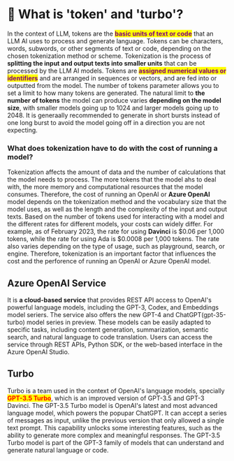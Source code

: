 # 🐯 What is 'token' and 'turbo'?

In the context of LLM, tokens are the <mark style="color:purple;">**basic units of text or code**</mark> that an LLM AI uses to process and generate language. Tokens can be characters, words, subwords, or other segments of text or code, depending on the chosen tokenization method or scheme. Tokenization is the process of **splitting the input and output texts into smaller units** that can be processed by the LLM AI models. Tokens are <mark style="color:purple;">**assigned numerical values or identifiers**</mark> and are arranged in sequences or vectors, and are fed into or outputted from the model. The number of tokens parameter allows you to set a limit to how many tokens are generated. The natural limit to **the number of tokens** the model can produce varies **depending on the model size**, with smaller models going up to 1024 and larger models going up to 2048. It is generaally recommended to generate in short bursts instead of one long burst to avoid the model going off in a direction you are not expecting.

### What does tokenization have to do with the cost of running a model? <a href="#what-does-tokenization-have-to-do-with-the-cost-of-running-a-model" id="what-does-tokenization-have-to-do-with-the-cost-of-running-a-model"></a>

Tokenization affects the amount of data and the number of calculations that the model needs to process. The more tokens that the model ahs to deal with, the more memory and computational resources that the model consumes. Therefore, the cost of running an OpenAI or **Azure OpenAI** model depends on the tokenization method and the vocabulary size that the model uses, as well as the length and the complexity of the input and output texts. Based on the number of tokens used for interacting with a model and the different rates for different models, your costs can widely differ. For example, as of February 2023, the rate for using **Davinci** is $0.06 per 1,000 tokens, while the rate for using Ada is $0.0008 per 1,000 tokens. The rate also varies depending on the type of usage, such as playground, search, or engine. Therefore, tokenization is an important factor that influences the cost and the perforence of running an OpenAI or Azure OpenAI model.

## Azure OpenAI Service

It is **a cloud-based service** that provides REST API access to OpenAI's powerful language models, including the GPT-3, Codex, and Embeddings model seriers. The service also offers the new GPT-4 and ChatGPT(gpt-35-turbo) model series in preview. These models can be easily adapted to specific tasks, including content generation, summarization, semantic search, and natural language to code translation. Users can access the service through REST APIs, Python SDK, or the web-based interface in the Azure OpenAI Studio.

## Turbo

Turbo is a team used in the context of OpenAI's language models, specially <mark style="color:red;">**GPT-3.5 Turbo**</mark>, which is an improved version of GPT-3.5 and GPT-3 Davinci. The GPT-3.5 Turbo model is OpenAI's latest and most advanced language model, which powers the popupar ChatGPT. It can accept a series of messages as input, unlike the previous version that only allowed a single text prompt. This capability unlocks some interesting features, such as the ability to generate more complex and meaningful responses. The GPT-3.5 Turbo model is part of the GPT-3 family of models that can understand and generate natural language or code.
